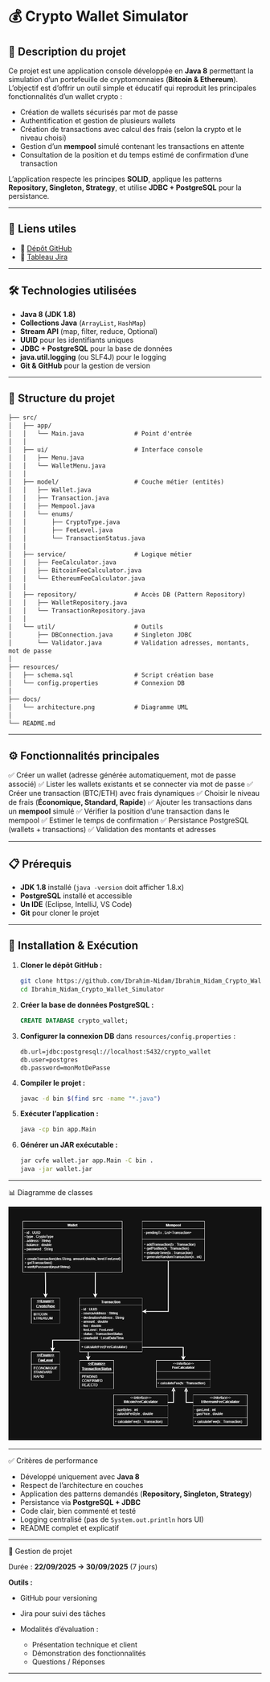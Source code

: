 # 💰 Crypto Wallet Simulator

## 📌 Description du projet

Ce projet est une application console développée en **Java 8** permettant la simulation d’un portefeuille de cryptomonnaies (**Bitcoin & Ethereum**).
L’objectif est d’offrir un outil simple et éducatif qui reproduit les principales fonctionnalités d’un wallet crypto :

* Création de wallets sécurisés par mot de passe
* Authentification et gestion de plusieurs wallets
* Création de transactions avec calcul des frais (selon la crypto et le niveau choisi)
* Gestion d’un **mempool** simulé contenant les transactions en attente
* Consultation de la position et du temps estimé de confirmation d’une transaction

L’application respecte les principes **SOLID**, applique les patterns **Repository, Singleton, Strategy**, et utilise **JDBC + PostgreSQL** pour la persistance.

---

## 🔗 Liens utiles

* 📂 [Dépôt GitHub](https://github.com/Ibrahim-Nidam/Ibrahim_Nidam_Crypto_Wallet_Simulator.git)
* 📝 [Tableau Jira]()

---

## 🛠️ Technologies utilisées

* **Java 8 (JDK 1.8)**
* **Collections Java** (`ArrayList`, `HashMap`)
* **Stream API** (map, filter, reduce, Optional)
* **UUID** pour les identifiants uniques
* **JDBC + PostgreSQL** pour la base de données
* **java.util.logging** (ou SLF4J) pour le logging
* **Git & GitHub** pour la gestion de version

---

## 📂 Structure du projet

```
├── src/
│   ├── app/
│   │   └── Main.java              # Point d'entrée
│   │
│   ├── ui/                        # Interface console
│   │   ├── Menu.java
│   │   └── WalletMenu.java
│   │
│   ├── model/                     # Couche métier (entités)
│   │   ├── Wallet.java
│   │   ├── Transaction.java
│   │   ├── Mempool.java
│   │   └── enums/
│   │       ├── CryptoType.java
│   │       ├── FeeLevel.java
│   │       └── TransactionStatus.java
│   │
│   ├── service/                   # Logique métier
│   │   ├── FeeCalculator.java
│   │   ├── BitcoinFeeCalculator.java
│   │   └── EthereumFeeCalculator.java
│   │
│   ├── repository/                # Accès DB (Pattern Repository)
│   │   ├── WalletRepository.java
│   │   └── TransactionRepository.java
│   │
│   └── util/                      # Outils
│       ├── DBConnection.java      # Singleton JDBC
│       └── Validator.java         # Validation adresses, montants, mot de passe
│
├── resources/
│   ├── schema.sql                 # Script création base
│   └── config.properties          # Connexion DB
│
├── docs/
│   └── architecture.png           # Diagramme UML
│
└── README.md
```

---

## ⚙️ Fonctionnalités principales

✅ Créer un wallet (adresse générée automatiquement, mot de passe associé)
✅ Lister les wallets existants et se connecter via mot de passe
✅ Créer une transaction (BTC/ETH) avec frais dynamiques
✅ Choisir le niveau de frais (**Économique, Standard, Rapide**)
✅ Ajouter les transactions dans un **mempool** simulé
✅ Vérifier la position d’une transaction dans le mempool
✅ Estimer le temps de confirmation
✅ Persistance PostgreSQL (wallets + transactions)
✅ Validation des montants et adresses

---

## 📋 Prérequis

* **JDK 1.8** installé (`java -version` doit afficher 1.8.x)
* **PostgreSQL** installé et accessible
* **Un IDE** (Eclipse, IntelliJ, VS Code)
* **Git** pour cloner le projet

---

## 🚀 Installation & Exécution

1. **Cloner le dépôt GitHub :**

   ```bash
   git clone https://github.com/Ibrahim-Nidam/Ibrahim_Nidam_Crypto_Wallet_Simulator.git
   cd Ibrahim_Nidam_Crypto_Wallet_Simulator
   ```

2. **Créer la base de données PostgreSQL :**

   ```sql
   CREATE DATABASE crypto_wallet;
   ```

3. **Configurer la connexion DB** dans `resources/config.properties` :

   ```
   db.url=jdbc:postgresql://localhost:5432/crypto_wallet
   db.user=postgres
   db.password=monMotDePasse
   ```

4. **Compiler le projet :**

   ```bash
   javac -d bin $(find src -name "*.java")
   ```

5. **Exécuter l’application :**

   ```bash
   java -cp bin app.Main
   ```

6. **Générer un JAR exécutable :**

   ```bash
   jar cvfe wallet.jar app.Main -C bin .
   java -jar wallet.jar
   ```

---

📊 Diagramme de classes

![Architecture](docs/architecture.png)

---

✅ Critères de performance

* Développé uniquement avec **Java 8**
* Respect de l’architecture en couches
* Application des patterns demandés (**Repository, Singleton, Strategy**)
* Persistance via **PostgreSQL + JDBC**
* Code clair, bien commenté et testé
* Logging centralisé (pas de `System.out.println` hors UI)
* README complet et explicatif

---

📅 Gestion de projet

Durée : **22/09/2025 → 30/09/2025** (7 jours)

**Outils :**

* GitHub pour versioning
* Jira pour suivi des tâches
* Modalités d’évaluation :

  * Présentation technique et client
  * Démonstration des fonctionnalités
  * Questions / Réponses

---
